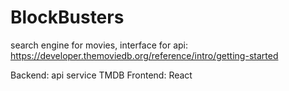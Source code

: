 # BlockBusters

search engine for movies, interface for api: https://developer.themoviedb.org/reference/intro/getting-started

Backend:  api service TMDB
Frontend: React 
